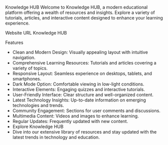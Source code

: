 Knowledge HUB
Welcome to Knowledge HUB, a modern educational platform offering a wealth of resources and insights. Explore a variety of tutorials, articles, and interactive content designed to enhance your learning experience.

Website URL
Knowledge HUB

Features
- Clean and Modern Design: Visually appealing layout with intuitive navigation.
- Comprehensive Learning Resources: Tutorials and articles covering a variety of topics.
- Responsive Layout: Seamless experience on desktops, tablets, and smartphones.
- Dark Mode Option: Comfortable viewing in low-light conditions.
- Interactive Elements: Engaging quizzes and interactive tutorials.
- User-Friendly Interface: Clear structure and well-organized content.
- Latest Technology Insights: Up-to-date information on emerging technologies and trends.
- Community Engagement: Sections for user comments and discussions.
- Multimedia Content: Videos and images to enhance learning.
- Regular Updates: Frequently updated with new content.
- Explore Knowledge HUB
- Dive into our extensive library of resources and stay updated with the latest trends in technology and education.
